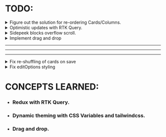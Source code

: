 # TODO:

<details>
  <summary>Figure out the solution for re-ordering Cards/Columns.</summary>
</details>

<details>
  <summary>Optimistic updates with RTK Query.</summary>
</details>

<details>
  <summary>Sidepeek blocks overflow scroll.</summary>
</details>

<details>
  <summary>Implement drag and drop</summary>
</details>

---

---

---

<details>
  <summary>Fix re-shuffling of cards on save</summary>
Solution: Backend was sending data in the wrong format everytime.
</details>

<details>
  <summary>Fix editOptions styling</summary>
Solution: toggle between class="dark" in html file for tailwind to pick up dark mode correctly. Done using JS Script loaded eagerly in head.
</details>

# CONCEPTS LEARNED:

- ### Redux with RTK Query.
- ### Dynamic theming with CSS Variables and tailwindcss.
- ### Drag and drop.
